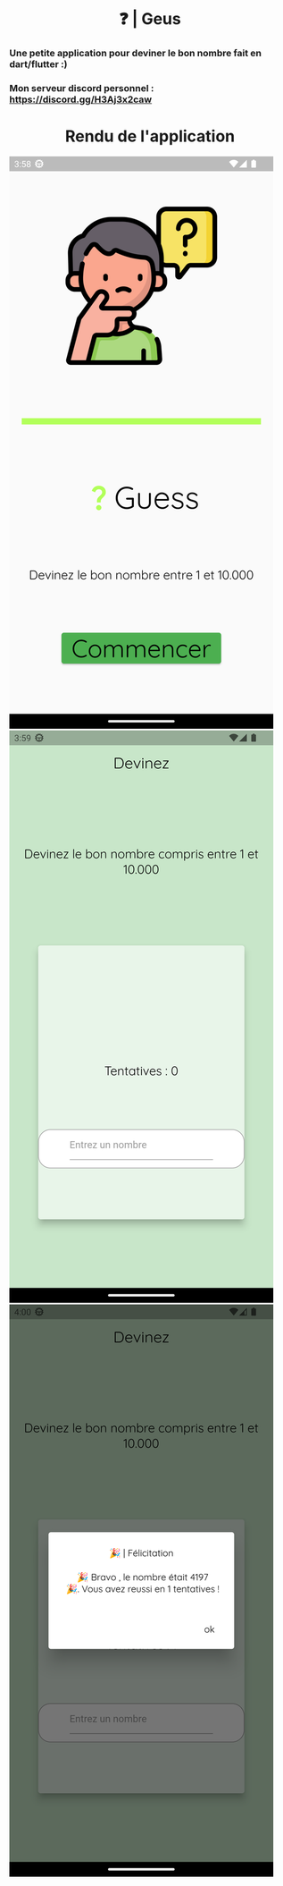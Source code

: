 <h1 align="center">❓ | Geus</h1>

### Une petite application pour deviner le bon nombre fait en dart/flutter :)

### Mon serveur discord personnel : https://discord.gg/H3Aj3x2caw


<h1 align="center">Rendu de l'application</h1>


![img1](./assets/sreen1.png "Titre de l'image")
![img2](./assets/sreen2.png "Titre de l'image")
![img3](./assets/screen3.png "Titre de l'image")